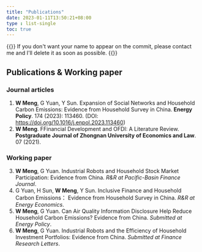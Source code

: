 ```yaml
---
title: "Publications"
date: 2023-01-11T13:50:21+08:00
type : list-single
toc: true
---
```

{{<block class="note">}}
If you don't want your name to appear on the commit, please contact me and I'll delete it as soon as possible.
{{<end>}}

## Publications & Working paper
### Journal articles
1. **W Meng**, G Yuan, Y Sun. Expansion of Social Networks and Household Carbon Emissions: Evidence from Household Survey in China. **Energy Policy**. 174 (2023): 113460. (DOI: https://doi.org/10.1016/j.enpol.2023.113460)
2. **W Meng**. FFinancial Development and OFDI: A Literature Review. **Postgraduate Journal of Zhongnan University of Economics and Law**. 07 (2021). 
### Working paper
3. **W Meng**, G Yuan. Industrial Robots and Household Stock Market Participation: Evidence from China. *R&R at Pacific-Basin Finance Journal*. 
4. G Yuan, H Sun, **W Meng**, Y Sun. Inclusive Finance and Household Carbon Emissions：
  Evidence from Household Survey in China. *R&R at Energy Economics*.
5. **W Meng**, G Yuan. Can Air Quality Information Disclosure Help Reduce Household Carbon Emissions? Evidence from China. *Submitted at Energy Policy*.
6. **W Meng**, G Yuan. Industrial Robots and the Efficiency of Household Investment Portfolios: Evidence from China. *Submitted at Finance Research Letters*.

